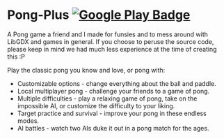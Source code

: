 # Pong-Plus [![Google Play Badge](https://developer.android.com/images/brand/en_generic_rgb_wo_45.png)](https://play.google.com/store/apps/details?id=vandykeewens.pongplus)
A Pong game a friend and I made for funsies and to mess around with LibGDX and games in general. If you choose to peruse the source code, please keep in mind we had much less experience at the time of creating this :P

Play the classic pong you know and love, or pong with:
* Customizable options - change everything about the ball and paddle.
* Local multiplayer pong - challenge your friends to a game of pong.
* Multiple difficulties - play a relaxing game of pong, take on the impossible AI, or customize the difficulty to your liking.
* Target practice and survival - improve your pong in these endless modes.
* AI battles - watch two AIs duke it out in a pong match for the ages.

